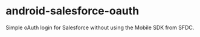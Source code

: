 android-salesforce-oauth
=========================

Simple oAuth login for Salesforce without using the Mobile SDK from SFDC.
